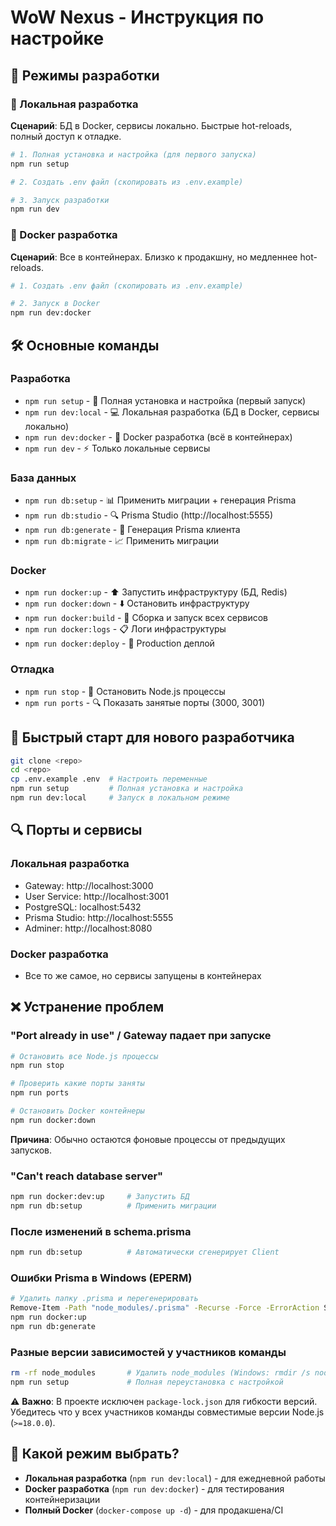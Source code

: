 # WoW Nexus - Инструкция по настройке

## 🎯 Режимы разработки

### 🔧 Локальная разработка

**Сценарий**: БД в Docker, сервисы локально. Быстрые hot-reloads, полный доступ к отладке.

```bash
# 1. Полная установка и настройка (для первого запуска)
npm run setup

# 2. Создать .env файл (скопировать из .env.example)

# 3. Запуск разработки
npm run dev
```

### 🐳 Docker разработка

**Сценарий**: Все в контейнерах. Близко к продакшну, но медленнее hot-reloads.

```bash
# 1. Создать .env файл (скопировать из .env.example)

# 2. Запуск в Docker
npm run dev:docker
```

## 🛠 Основные команды

### Разработка

- `npm run setup` - 🚀 Полная установка и настройка (первый запуск)
- `npm run dev:local` - 💻 Локальная разработка (БД в Docker, сервисы локально)
- `npm run dev:docker` - 🐳 Docker разработка (всё в контейнерах)
- `npm run dev` - ⚡ Только локальные сервисы

### База данных

- `npm run db:setup` - 📊 Применить миграции + генерация Prisma
- `npm run db:studio` - 🔍 Prisma Studio (http://localhost:5555)
- `npm run db:generate` - 🔧 Генерация Prisma клиента
- `npm run db:migrate` - 📈 Применить миграции

### Docker

- `npm run docker:up` - ⬆️ Запустить инфраструктуру (БД, Redis)
- `npm run docker:down` - ⬇️ Остановить инфраструктуру
- `npm run docker:build` - 🔨 Сборка и запуск всех сервисов
- `npm run docker:logs` - 📋 Логи инфраструктуры
- `npm run docker:deploy` - 🚀 Production деплой

### Отладка

- `npm run stop` - 🛑 Остановить Node.js процессы
- `npm run ports` - 🔍 Показать занятые порты (3000, 3001)

## 🚀 Быстрый старт для нового разработчика

```bash
git clone <repo>
cd <repo>
cp .env.example .env  # Настроить переменные
npm run setup         # Полная установка и настройка
npm run dev:local     # Запуск в локальном режиме
```

## 🔍 Порты и сервисы

### Локальная разработка

- Gateway: http://localhost:3000
- User Service: http://localhost:3001
- PostgreSQL: localhost:5432
- Prisma Studio: http://localhost:5555
- Adminer: http://localhost:8080

### Docker разработка

- Все то же самое, но сервисы запущены в контейнерах

## ❌ Устранение проблем

### "Port already in use" / Gateway падает при запуске

```bash
# Остановить все Node.js процессы
npm run stop

# Проверить какие порты заняты
npm run ports

# Остановить Docker контейнеры
npm run docker:down
```

**Причина**: Обычно остаются фоновые процессы от предыдущих запусков.

### "Can't reach database server"

```bash
npm run docker:dev:up     # Запустить БД
npm run db:setup          # Применить миграции
```

### После изменений в schema.prisma

```bash
npm run db:setup          # Автоматически сгенерирует Client
```

### Ошибки Prisma в Windows (EPERM)

```bash
# Удалить папку .prisma и перегенерировать
Remove-Item -Path "node_modules/.prisma" -Recurse -Force -ErrorAction SilentlyContinue
npm run docker:up
npm run db:generate
```

### Разные версии зависимостей у участников команды

```bash
rm -rf node_modules       # Удалить node_modules (Windows: rmdir /s node_modules)
npm run setup             # Полная переустановка с настройкой
```

⚠️ **Важно**: В проекте исключен `package-lock.json` для гибкости версий. Убедитесь что у всех участников команды совместимые версии Node.js (`>=18.0.0`).

## 🎯 Какой режим выбрать?

- **Локальная разработка** (`npm run dev:local`) - для ежедневной работы
- **Docker разработка** (`npm run dev:docker`) - для тестирования контейнеризации
- **Полный Docker** (`docker-compose up -d`) - для продакшена/CI

